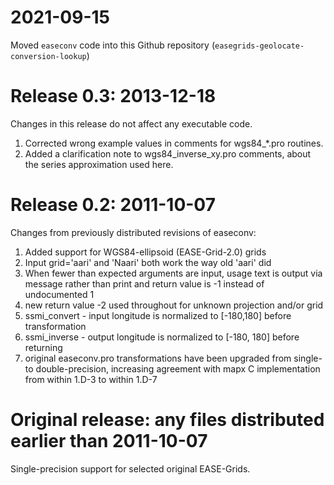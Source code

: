 # 2021-09-15

Moved `easeconv` code into this Github repository
(`easegrids-geolocate-conversion-lookup`)

# Release 0.3: 2013-12-18

Changes in this release do not affect any executable code.

1) Corrected wrong example values in comments for wgs84_*.pro routines.
2) Added a clarification note to wgs84_inverse_xy.pro comments,
   about the series approximation used here.

# Release 0.2: 2011-10-07

Changes from previously distributed revisions of easeconv:

1) Added support for WGS84-ellipsoid (EASE-Grid-2.0) grids
2) Input grid='aari' and 'Naari' both work the way old 'aari' did
3) When fewer than expected arguments are input,
   usage text is output via message rather than print
   and return value is -1 instead of undocumented 1
4) new return value -2 used throughout for unknown projection and/or grid
5) ssmi_convert - input longitude is normalized to [-180,180] before transformation
6) ssmi_inverse - output longitude is normalized to [-180, 180] before returning
7) original easeconv.pro transformations have been upgraded from single-
   to double-precision, increasing agreement with mapx C implementation
   from within 1.D-3 to within 1.D-7

# Original release: any files distributed earlier than 2011-10-07

Single-precision support for selected original EASE-Grids.
